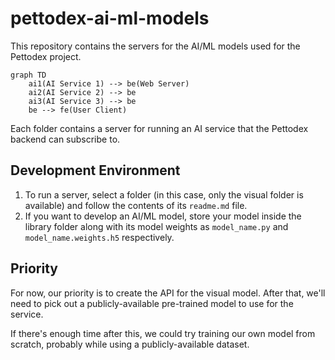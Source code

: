 # pettodex-ai-ml-models

This repository contains the servers for the AI/ML models used for the Pettodex project.

```mermaid
graph TD
	ai1(AI Service 1) --> be(Web Server)
	ai2(AI Service 2) --> be
	ai3(AI Service 3) --> be
	be --> fe(User Client)
```

Each folder contains a server for running an AI service that the Pettodex backend can subscribe to.

## Development Environment
1. To run a server, select a folder (in this case, only the visual folder is available) and follow the contents of its `readme.md` file.
2. If you want to develop an AI/ML model, store your model inside the library folder along with its model weights as `model_name.py` and `model_name.weights.h5` respectively.

## Priority
For now, our priority is to create the API for the visual model. After that, we'll need to pick out a publicly-available pre-trained model to use for the service.

If there's enough time after this, we could try training our own model from scratch, probably while using a publicly-available dataset.
